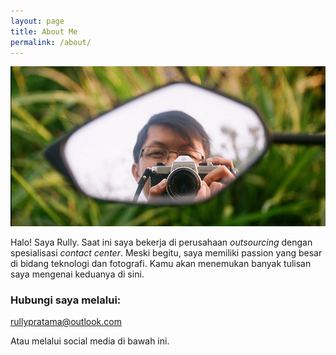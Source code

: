 ```yaml
---
layout: page
title: About Me
permalink: /about/
---
```


![Rully Pratama](/images/about-me.jpg)

Halo! Saya Rully. Saat ini saya bekerja di perusahaan *outsourcing* dengan spesialisasi *contact center*. Meski begitu, saya memiliki passion yang besar di bidang teknologi dan fotografi. Kamu akan menemukan banyak tulisan saya mengenai keduanya di sini.

### Hubungi saya melalui:

[rullypratama@outlook.com](mailto:rullypratama@outlook.com)

Atau melalui social media di bawah ini.
